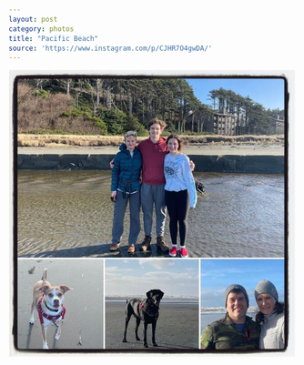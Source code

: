 ```yaml
---
layout: post
category: photos
title: "Pacific Beach"
source: 'https://www.instagram.com/p/CJHR7O4gwDA/'
---
```


[![Pacific Beach](/instagram/th-CJHR7O4gwDA.jpg)](https://www.instagram.com/p/CJHR7O4gwDA/)
